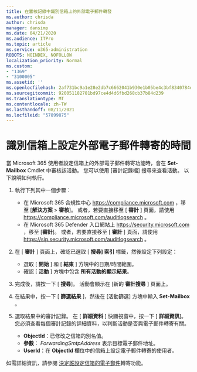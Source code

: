 ```yaml
---
title: 在審核記錄中識別信箱上的外部電子郵件轉發
ms.author: chrisda
author: chrisda
manager: dansimp
ms.date: 04/21/2020
ms.audience: ITPro
ms.topic: article
ms.service: o365-administration
ROBOTS: NOINDEX, NOFOLLOW
localization_priority: Normal
ms.custom:
- "1369"
- "3100005"
ms.assetid: ''
ms.openlocfilehash: 2af731bc9a1e28e2db7c6662041b930e1b05be4c3bf8340784d9ab87101c44af
ms.sourcegitcommit: 920051182781bd97ce4d4d6fbd268cb37b84d239
ms.translationtype: MT
ms.contentlocale: zh-TW
ms.lasthandoff: 08/11/2021
ms.locfileid: "57899875"
---
```

# <a name="identify-when-external-email-forwarding-is-configured-on-mailboxes"></a>識別信箱上設定外部電子郵件轉寄的時間

當 Microsoft 365 使用者設定信箱上的外部電子郵件轉寄功能時，會在 **Set-Mailbox** Cmdlet 中審核該活動。 您可以使用 [審計記錄檔] 搜尋來查看活動。 以下說明如何執行。

1. 執行下列其中一個步驟：
   - 在 Microsoft 365 合規性中心 <https://compliance.microsoft.com> ，移至 [**解決方案** \> **審核**]。 或者，若要直接移至 [ **審計** ] 頁面，請使用 <https://compliance.microsoft.com/auditlogsearch> 。
   - 在 Microsoft 365 Defender 入口網站上 <https://security.microsoft.com> ，移至 [**審計**]。 或者，若要直接移至 [ **審計** ] 頁面，請使用 <https://sip.security.microsoft.com/auditlogsearch> 。

2. 在 [ **審計** ] 頁面上，確認已選取 [ **搜尋] 索引** 標籤，然後設定下列設定：
   - 選取 [ **開始** ] 和 [ **結束** ] 方塊中的日期/時間範圍。
   - 確認 [ **活動** ] 方塊中包含 **所有活動的顯示結果**。

3. 完成後，請按一下 [ **搜尋**]。 活動會顯示在 [新的 **審計搜尋** ] 頁面上。

4. 在結果中，按一下 [ **篩選結果** ]，然後在 [活動篩選] 方塊中輸入 **Set-Mailbox** 。

5. 選取結果中的審計記錄。 在 [ **詳細資料** ] 快顯視窗中，按一下 [ **詳細資訊**]。 您必須查看每個審計記錄的詳細資料，以判斷活動是否與電子郵件轉寄有關。

   - **ObjectId**：已修改之信箱的別名值。
   - **參數**： _ForwardingSmtpAddress_ 表示目標電子郵件地址。
   - **UserId**：在 **ObjectId** 欄位中的信箱上設定電子郵件轉寄的使用者。

如需詳細資訊，請參閱 [決定誰設定信箱的電子郵件](https://docs.microsoft.com/microsoft-365/compliance/auditing-troubleshooting-scenarios#determine-who-set-up-email-forwarding-for-a-mailbox)轉寄功能。
